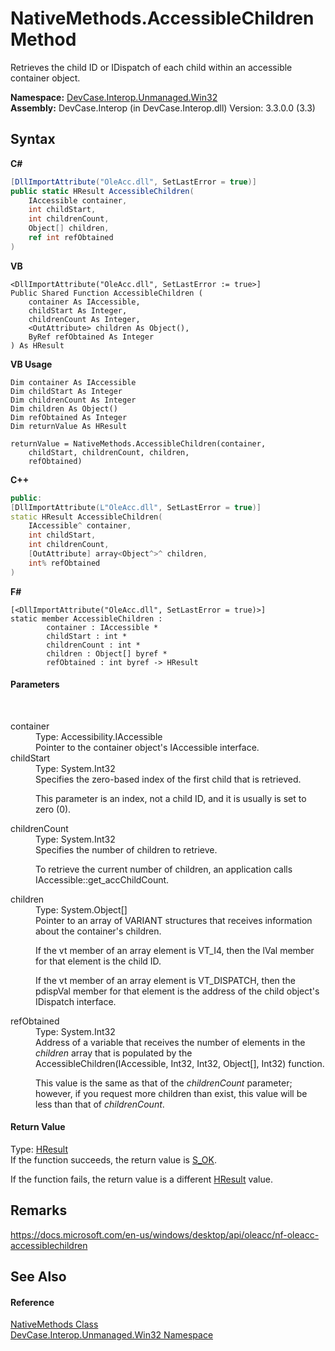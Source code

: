# NativeMethods.AccessibleChildren Method 
 

Retrieves the child ID or IDispatch of each child within an accessible container object.

**Namespace:**&nbsp;<a href="N_DevCase_Interop_Unmanaged_Win32">DevCase.Interop.Unmanaged.Win32</a><br />**Assembly:**&nbsp;DevCase.Interop (in DevCase.Interop.dll) Version: 3.3.0.0 (3.3)

## Syntax

**C#**<br />
``` C#
[DllImportAttribute("OleAcc.dll", SetLastError = true)]
public static HResult AccessibleChildren(
	IAccessible container,
	int childStart,
	int childrenCount,
	Object[] children,
	ref int refObtained
)
```

**VB**<br />
``` VB
<DllImportAttribute("OleAcc.dll", SetLastError := true>]
Public Shared Function AccessibleChildren ( 
	container As IAccessible,
	childStart As Integer,
	childrenCount As Integer,
	<OutAttribute> children As Object(),
	ByRef refObtained As Integer
) As HResult
```

**VB Usage**<br />
``` VB Usage
Dim container As IAccessible
Dim childStart As Integer
Dim childrenCount As Integer
Dim children As Object()
Dim refObtained As Integer
Dim returnValue As HResult

returnValue = NativeMethods.AccessibleChildren(container, 
	childStart, childrenCount, children, 
	refObtained)
```

**C++**<br />
``` C++
public:
[DllImportAttribute(L"OleAcc.dll", SetLastError = true)]
static HResult AccessibleChildren(
	IAccessible^ container, 
	int childStart, 
	int childrenCount, 
	[OutAttribute] array<Object^>^ children, 
	int% refObtained
)
```

**F#**<br />
``` F#
[<DllImportAttribute("OleAcc.dll", SetLastError = true)>]
static member AccessibleChildren : 
        container : IAccessible * 
        childStart : int * 
        childrenCount : int * 
        children : Object[] byref * 
        refObtained : int byref -> HResult 

```


#### Parameters
&nbsp;<dl><dt>container</dt><dd>Type: Accessibility.IAccessible<br />Pointer to the container object's IAccessible interface.</dd><dt>childStart</dt><dd>Type: System.Int32<br />Specifies the zero-based index of the first child that is retrieved. 

 This parameter is an index, not a child ID, and it is usually is set to zero (0).</dd><dt>childrenCount</dt><dd>Type: System.Int32<br />Specifies the number of children to retrieve. 

 To retrieve the current number of children, an application calls IAccessible::get_accChildCount.</dd><dt>children</dt><dd>Type: System.Object[]<br />Pointer to an array of VARIANT structures that receives information about the container's children. 

 If the vt member of an array element is VT_I4, then the lVal member for that element is the child ID. 

 If the vt member of an array element is VT_DISPATCH, then the pdispVal member for that element is the address of the child object's IDispatch interface.</dd><dt>refObtained</dt><dd>Type: System.Int32<br />Address of a variable that receives the number of elements in the *children* array that is populated by the AccessibleChildren(IAccessible, Int32, Int32, Object[], Int32) function. 

 This value is the same as that of the *childrenCount* parameter; however, if you request more children than exist, this value will be less than that of *childrenCount*.</dd></dl>

#### Return Value
Type: <a href="T_DevCase_Interop_Unmanaged_Win32_Enums_HResult">HResult</a><br />If the function succeeds, the return value is <a href="T_DevCase_Interop_Unmanaged_Win32_Enums_HResult">S_OK</a>. 

 If the function fails, the return value is a different <a href="T_DevCase_Interop_Unmanaged_Win32_Enums_HResult">HResult</a> value.

## Remarks
<a href="https://docs.microsoft.com/en-us/windows/desktop/api/oleacc/nf-oleacc-accessiblechildren" target="_blank">https://docs.microsoft.com/en-us/windows/desktop/api/oleacc/nf-oleacc-accessiblechildren</a>

## See Also


#### Reference
<a href="T_DevCase_Interop_Unmanaged_Win32_NativeMethods">NativeMethods Class</a><br /><a href="N_DevCase_Interop_Unmanaged_Win32">DevCase.Interop.Unmanaged.Win32 Namespace</a><br />